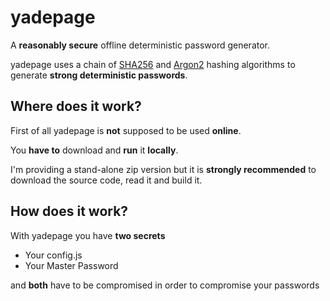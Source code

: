 # yadepage

A **reasonably secure** offline deterministic password generator.

yadepage uses a chain of [SHA256](https://en.wikipedia.org/wiki/SHA-2) and [Argon2](https://en.wikipedia.org/wiki/Argon2) hashing algorithms to generate **strong deterministic passwords**.

## Where does it work?

First of all yadepage is **not** supposed to be used **online**. 

You **have to** download and **run** it **locally**.

I'm providing a stand-alone zip version but it is **strongly recommended** to 
download the source code, read it and build it.

## How does it work?

With yadepage you have **two secrets**
* Your config.js
* Your Master Password

and **both** have to be compromised in order to compromise your passwords
